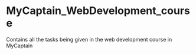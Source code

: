 # MyCaptain_WebDevelopment_course
Contains all the tasks being given in the web development course in MyCaptain
